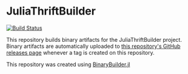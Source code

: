 # JuliaThriftBuilder

[![Build Status](https://travis-ci.org/tanmaykm/JuliaThriftBuilder.svg?branch=master)](https://travis-ci.org/tanmaykm/JuliaThriftBuilder)

This repository builds binary artifacts for the JuliaThriftBuilder project. Binary artifacts are automatically uploaded to
[this repository's GitHub releases page](https://github.com/tanmaykm/JuliaThriftBuilder/releases) whenever a tag is created
on this repository.

This repository was created using [BinaryBuilder.jl](https://github.com/JuliaPackaging/BinaryBuilder.jl)
